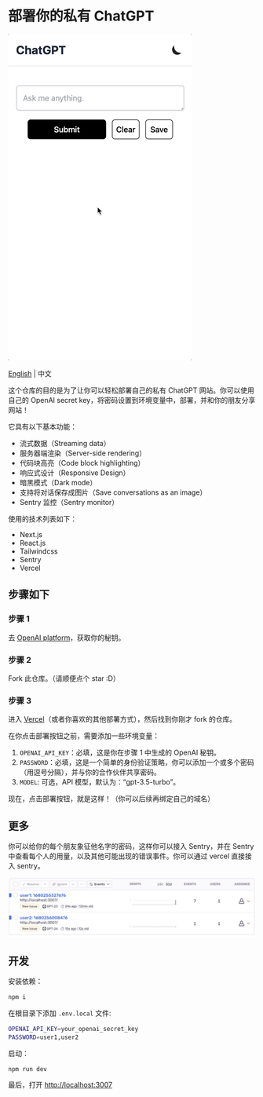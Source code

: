 # 部署你的私有 ChatGPT

![gpt](./gpt.gif)

[English](./README.md) | 中文

这个仓库的目的是为了让你可以轻松部署自己的私有 ChatGPT 网站。你可以使用自己的 OpenAI secret key，将密码设置到环境变量中，部署，并和你的朋友分享网站！

它具有以下基本功能：

- 流式数据（Streaming data）
- 服务器端渲染（Server-side rendering）
- 代码块高亮（Code block highlighting）
- 响应式设计（Responsive Design）
- 暗黑模式（Dark mode）
- 支持将对话保存成图片（Save conversations as an image）
- Sentry 监控（Sentry monitor）

使用的技术列表如下：

- Next.js
- React.js
- Tailwindcss
- Sentry
- Vercel

## 步骤如下

### 步骤 1

去 [OpenAI platform](https://platform.openai.com/account/api-keys)，获取你的秘钥。

### 步骤 2

Fork 此仓库。（请顺便点个 star :D）

### 步骤 3

进入 [Vercel](https://vercel.com/new)（或者你喜欢的其他部署方式），然后找到你刚才 fork 的仓库。

在你点击部署按钮之前，需要添加一些环境变量：

1. `OPENAI_API_KEY`：必填，这是你在步骤 1 中生成的 OpenAI 秘钥。
2. `PASSWORD`：必填，这是一个简单的身份验证策略，你可以添加一个或多个密码（用逗号分隔），并与你的合作伙伴共享密码。
3. `MODEL`: 可选，API 模型，默认为：“gpt-3.5-turbo”。

现在，点击部署按钮，就是这样！（你可以后续再绑定自己的域名）

## 更多

你可以给你的每个朋友象征他名字的密码，这样你可以接入 Sentry，并在 Sentry 中查看每个人的用量，以及其他可能出现的错误事件。你可以通过 vercel 直接接入 sentry。

![sentry](./sentry.png)

## 开发

安装依赖：

```bash
npm i
```

在根目录下添加 `.env.local` 文件:

```bash
OPENAI_API_KEY=your_openai_secret_key
PASSWORD=user1,user2
```

启动：

```bash
npm run dev
```

最后，打开 <http://localhost:3007>
